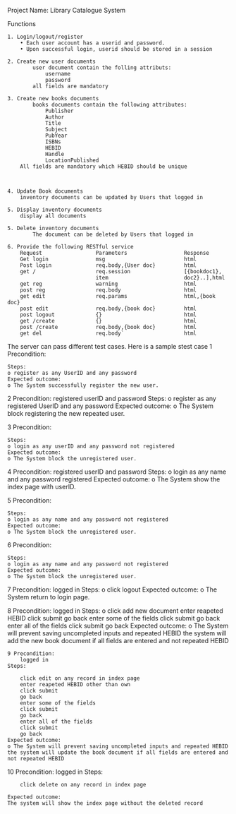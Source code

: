 Project Name: Library Catalogue System

Functions

    1. Login/logout/register
        • Each user account has a userid and password.
        • Upon successful login, userid should be stored in a session

    2. Create new user documents
            user document contain the folling attributs:
                username
                password
            all fields are mandatory

    3. Create new books documents
            books documents contain the following attributes:
                Publisher           
                Author              
                Title               
                Subject             
                PubYear             
                ISBNs               
                HEBID               
                Handle              
                LocationPublished 
        All fields are mandatory which HEBID should be unique


    
    4. Update Book documents
        inventory documents can be updated by Users that logged in

    5. Display inventory documents
        display all documents 

    5. Delete inventory documents
            The document can be deleted by Users that logged in

    6. Provide the following RESTful service
        Request                 Parameters                  Response
        Get login               msg                         html
        Post login              req.body,{User doc}         html
        get /                   req.session                 [{bookdoc1},  
                                item                        doc2}..],html
        get reg                 warning                     html
        post reg                req.body                    html
        get edit                req.params                  html,{book doc}
        post edit               req.body,{book doc}         html
        post logout             {}                          html
        get /create             {}                          html
        post /create            req.body,{book doc}         html
        get del                 req.body`                   html

The server can pass different test cases. Here is a sample stest case
   1 Precondition:
    
    Steps:
    o register as any UserID and any password
    Expected outcome:
    o The System successfully register the new user.

   2 Precondition:
    registered userID and password
    Steps:
    o register as any registered UserID and any password
    Expected outcome:
    o The System block registering the new repeated user.

   3 Precondition:
    
    Steps:
    o login as any userID and any password not registered
    Expected outcome:
    o The System block the unregistered user.


   4 Precondition:
        registered userID and password
    Steps:
    o login as any name and any password registered
    Expected outcome:
    o The System show the index page with userID.

   5 Precondition:
        
    Steps:
    o login as any name and any password not registered
    Expected outcome:
    o The System block the unregistered user.

   6 Precondition:
        
    Steps:
    o login as any name and any password not registered
    Expected outcome:
    o The System block the unregistered user.

   7 Precondition:
        logged in
    Steps:
    o click logout
    Expected outcome:
    o The System return to login page.

 8 Precondition:
        logged in
    Steps:
    o click add new document
        enter reapeted HEBID
        click submit
        go back
        enter some of the fields
        click submit
        go back
        enter all of the fields
        click submit
        go back
    Expected outcome:
    o The System will prevent saving uncompleted inputs and repeated HEBID
    the system will add the new book document if all fields are entered and not repeated HEBID

    9 Precondition:
        logged in
    Steps:
    
        click edit on any record in index page
        enter reapeted HEBID other than own
        click submit
        go back
        enter some of the fields
        click submit
        go back
        enter all of the fields
        click submit
        go back
    Expected outcome:
    o The System will prevent saving uncompleted inputs and repeated HEBID
    the system will update the book document if all fields are entered and not repeated HEBID

 10 Precondition:
        logged in
    Steps:
   
        click delete on any record in index page
        
    Expected outcome:
    The system will show the index page without the deleted record
